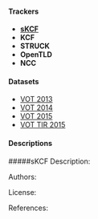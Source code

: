 #### Trackers
* [**sKCF**](#skcf)
* **KCF**
* **STRUCK**
* **OpenTLD**
* **NCC**


#### Datasets

* [VOT 2013](http://www.votchallenge.net/vot2013/dataset.html)
* [VOT 2014](http://www.votchallenge.net/vot2014/dataset.html)
* [VOT 2015](http://www.votchallenge.net/vot2015/dataset.html)
* [VOT TIR 2015](http://www.votchallenge.net/vot2015/dataset.html)





#### Descriptions

#####sKCF
Description:

Authors:

License:

References: